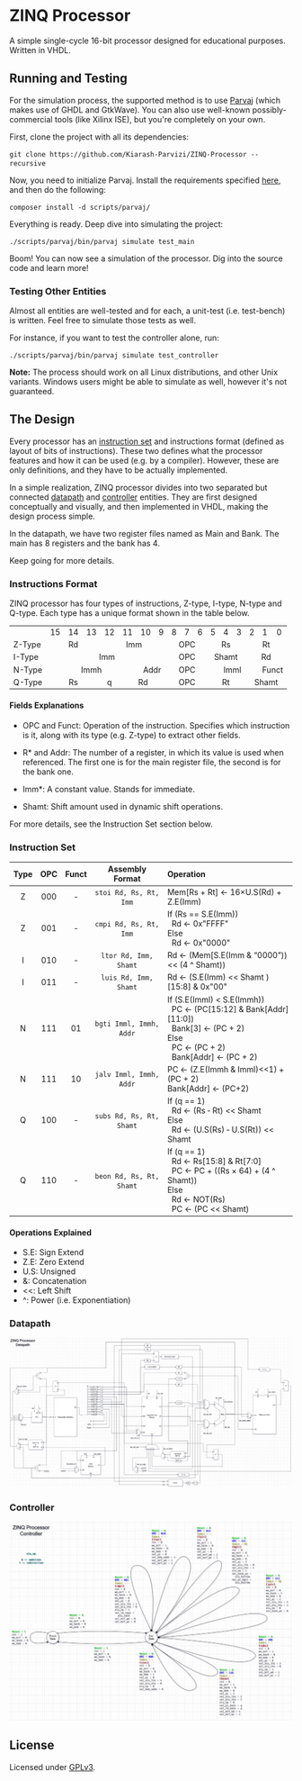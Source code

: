 # ZINQ Processor

A simple single-cycle 16-bit processor designed for educational purposes. Written in VHDL.

## Running and Testing

For the simulation process, the supported method is to use [Parvaj](https://github.com/machitgarha/parvaj) (which makes use of GHDL and GtkWave). You can also use well-known possibly-commercial tools (like Xilinx ISE), but you're completely on your own.

First, clone the project with all its dependencies:

```
git clone https://github.com/Kiarash-Parvizi/ZINQ-Processor --recursive
```

Now, you need to initialize Parvaj. Install the requirements specified [here](https://github.com/machitgarha/parvaj#requirements), and then do the following:

```
composer install -d scripts/parvaj/
```

Everything is ready. Deep dive into simulating the project:

```
./scripts/parvaj/bin/parvaj simulate test_main
```

Boom! You can now see a simulation of the processor. Dig into the source code and learn more!

### Testing Other Entities

Almost all entities are well-tested and for each, a unit-test (i.e. test-bench) is written. Feel free to simulate those tests as well.

For instance, if you want to test the controller alone, run:

```
./scripts/parvaj/bin/parvaj simulate test_controller
```

**Note:** The process should work on all Linux distributions, and other Unix variants. Windows users might be able to simulate as well, however it's not guaranteed.

## The Design

Every processor has an [instruction set](https://en.wikipedia.org/wiki/Instruction_set_architecture) and instructions format (defined as layout of bits of instructions). These two defines what the processor features and how it can be used (e.g. by a compiler). However, these are only definitions, and they have to be actually implemented.

In a simple realization, ZINQ processor divides into two separated but connected [datapath](https://en.wikipedia.org/wiki/Datapath) and [controller](https://whatis.techtarget.com/definition/controller) entities. They are first designed conceptually and visually, and then implemented in VHDL, making the design process simple.

In the datapath, we have two register files named as Main and Bank. The main has 8 registers and the bank has 4.

Keep going for more details.

### Instructions Format

ZINQ processor has four types of instructions, Z-type, I-type, N-type and Q-type. Each type has a unique format shown in the table below.

<table>
    <tr>
        <td></td>
        <td>15</td>
        <td>14</td>
        <td>13</td>
        <td>12</td>
        <td>11</td>
        <td>10</td>
        <td>9</td>
        <td>8</td>
        <td>7</td>
        <td>6</td>
        <td>5</td>
        <td>4</td>
        <td>3</td>
        <td>2</td>
        <td>1</td>
        <td>0</td>
    </tr>
    <tr>
        <td>Z-Type</td>
        <td colspan="3" align="center">Rd</td>
        <td colspan="4" align="center">Imm</td>
        <td colspan="3" align="center">OPC</td>
        <td colspan="3" align="center">Rs</td>
        <td colspan="3" align="center">Rt</td>
    </tr>
    <tr>
        <td>I-Type</td>
        <td colspan="7" align="center">Imm</td>
        <td colspan="3" align="center">OPC</td>
        <td colspan="3" align="center">Shamt</td>
        <td colspan="3" align="center">Rd</td>
    </tr>
    <tr>
        <td>N-Type</td>
        <td colspan="5" align="center">Immh</td>
        <td colspan="2" align="center">Addr</td>
        <td colspan="3" align="center">OPC</td>
        <td colspan="4" align="center">Imml</td>
        <td colspan="2" align="center">Funct</td>
    </tr>
    <tr>
        <td>Q-Type</td>
        <td colspan="3" align="center">Rs</td>
        <td colspan="1" align="center">q</td>
        <td colspan="3" align="center">Rd</td>
        <td colspan="3" align="center">OPC</td>
        <td colspan="3" align="center">Rt</td>
        <td colspan="3" align="center">Shamt</td>
    </tr>
</table>

#### Fields Explanations

-   OPC and Funct: Operation of the instruction. Specifies which instruction is it, along with its type (e.g. Z-type) to extract other fields.

-   R* and Addr: The number of a register, in which its value is used when referenced. The first one is for the main register file, the second is for the bank one.

-   Imm*: A constant value. Stands for immediate.

-   Shamt: Shift amount used in dynamic shift operations.

For more details, see the Instruction Set section below.

### Instruction Set

| Type | OPC | Funct | Assembly Format | Operation |
| :--: | :-: | :---: | :-------------: | :------- |
| Z | 000 | ‐ | `stoi Rd, Rs, Rt, Imm` | Mem[Rs + Rt] ← 16×U.S(Rd) + Z.E(Imm) |
| Z | 001 | - | `cmpi Rd, Rs, Rt, Imm` | If (Rs == S.E(Imm))<br/>&nbsp;&nbsp;Rd ← 0x"FFFF"<br/>Else<br/>&nbsp;&nbsp;Rd ← 0x"0000"
| I | 010 | ‐ | `ltor Rd, Imm, Shamt` | Rd ← (Mem[S.E(Imm & “0000”)) << (4 ^ Shamt))
| I | 011 | - | `luis Rd, Imm, Shamt` | Rd ← (S.E(Imm) << Shamt )[15:8] & 0x"00"
| N | 111 | 01 | `bgti Imml, Immh, Addr` | If (S.E(Imml) < S.E(Immh))<br/>&nbsp;&nbsp;PC ← (PC[15:12] & Bank[Addr][11:0])<br/>&nbsp;&nbsp;Bank[3] ← (PC + 2)<br/>Else<br/>&nbsp;&nbsp;PC ← (PC + 2)<br/>&nbsp;&nbsp;Bank[Addr] ← (PC + 2) |
| N | 111 | 10 | `jalv Imml, Immh, Addr` | PC ← (Z.E(Immh & Imml)<<1) + (PC + 2)<br/>Bank[Addr] ← (PC+2) |
| Q | 100 | - | `subs Rd, Rs, Rt, Shamt` | If (q == 1)<br/>&nbsp;&nbsp;Rd ← (Rs ‐ Rt) << Shamt<br/>Else<br/>&nbsp;&nbsp;Rd ← (U.S(Rs) ‐ U.S(Rt)) << Shamt |
Q | 110 | - | `beon Rd, Rs, Rt, Shamt` | If (q == 1)<br/>&nbsp;&nbsp;Rd ← Rs[15:8] & Rt[7:0]<br/>&nbsp;&nbsp;PC ← PC + ((Rs × 64) + (4 ^ Shamt))<br/>Else<br/>&nbsp;&nbsp;Rd ← NOT(Rs) <br/>&nbsp;&nbsp;PC ← (PC << Shamt) |

#### Operations Explained

-   S.E: Sign Extend
-   Z.E: Zero Extend
-   U.S: Unsigned
-   &: Concatenation
-   <<: Left Shift
-   ^: Power (i.e. Exponentiation)

### Datapath

![datapath](about/single-cycle/datapath.jpg)

### Controller

![controller](about/single-cycle/controller.jpg)

## License

Licensed under [GPLv3](./LICENSE.md).
